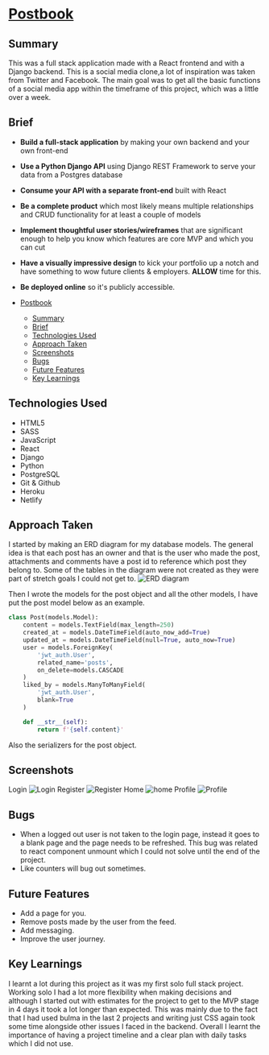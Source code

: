 # [Postbook](https://elated-williams-fb7045.netlify.app/)

## Summary

This was a full stack application made with a React frontend and with a Django backend. This is a social media clone,a lot of inspiration was taken from Twitter and Facebook. The main goal was to get all the basic functions of a social media app within the timeframe of this project, which was a little over a week.

## Brief

- **Build a full-stack application** by making your own backend and your own front-end
- **Use a Python Django API** using Django REST Framework to serve your data from a Postgres database
- **Consume your API with a separate front-end** built with React
- **Be a complete product** which most likely means multiple relationships and CRUD functionality for at least a couple of models
- **Implement thoughtful user stories/wireframes** that are significant enough to help you know which features are core MVP and which you can cut
- **Have a visually impressive design** to kick your portfolio up a notch and have something to wow future clients & employers. **ALLOW** time for this.
- **Be deployed online** so it's publicly accessible.

- [Postbook](#postbook)
  - [Summary](#summary)
  - [Brief](#brief)
  - [Technologies Used](#technologies-used)
  - [Approach Taken](#approach-taken)
  - [Screenshots](#screenshots)
  - [Bugs](#bugs)
  - [Future Features](#future-features)
  - [Key Learnings](#key-learnings)

## Technologies Used

- HTML5
- SASS
- JavaScript
- React
- Django
- Python
- PostgreSQL
- Git & Github
- Heroku
- Netlify

## Approach Taken

I started by making an ERD diagram for my database models. The general idea is that each post has an owner and that is the user who made the post, attachments and comments have a post id to reference which post they belong to. Some of the tables in the diagram were not created as they were part of stretch goals I could not get to.
![ERD diagram](./readme-assets/ERD.png)

Then I wrote the models for the post object and all the other models, I have put the post model below as an example.

```python
class Post(models.Model):
    content = models.TextField(max_length=250)
    created_at = models.DateTimeField(auto_now_add=True)
    updated_at = models.DateTimeField(null=True, auto_now=True)
    user = models.ForeignKey(
        'jwt_auth.User',
        related_name='posts',
        on_delete=models.CASCADE
    )
    liked_by = models.ManyToManyField(
        'jwt_auth.User',
        blank=True
    )

    def __str__(self):
        return f'{self.content}'
```

Also the serializers for the post object.

## Screenshots 

Login
![Login](./readme-assets/login.PNG)
Register
![Register](./readme-assets/register.PNG)
Home
![home](./readme-assets/home.PNG)
Profile
![Profile](./readme-assets/profile.PNG)

## Bugs

- When a logged out user is not taken to the login page, instead it goes to a blank page and the page needs to be refreshed. This bug was related to react component unmount which I could not solve until the end of the project.
- Like counters will bug out sometimes.

## Future Features 

- Add a page for you.
- Remove posts made by the user from the feed.
- Add messaging.
- Improve the user journey.

## Key Learnings

I learnt a lot during this project as it was my first solo full stack project. Working solo I had a lot more flexibility when making decisions and although I started out with estimates for the project to get to the MVP stage in 4 days it took a lot longer than expected. This was mainly due to the fact that I had used bulma in the last 2 projects and writing just CSS again took some time alongside other issues I faced in the backend. Overall I learnt the importance of having a project timeline and a clear plan with daily tasks which I did not use.

